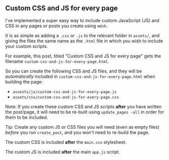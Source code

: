 ## Custom CSS and JS for every page


I've implemented a super easy way to include custom JavaScript (JS) and CSS in any pages or posts you create using `mdsh`.

It is as simple as adding a `.css` or `.js` to the relevant folder in `assets/`, and giving the files the same name as the `.html` file in which you wish to include your custom scripts.

For example, this post, titled "Custom CSS and JS for every page" gets the filename `custom-css-and-js-for-every-page.html`.

So you can create the following CSS and JS files, and they will be *automatically* included in `custom-css-and-js-for-every-page.html` when building the page:

- `assests/js/custom-css-and-js-for-every-page.js`
- `assets/css/custom-css-and-js-for-every-page.css`

Note: If you create these custom CSS and JS scripts **after** you have written the post/page, it will need to be re-built using `update_pages -all` in order for them to be included.

Tip: Create any custom JS or CSS files you will need (even as empty files) *before* you run `create_post`, and you won't need to re-build the page.

The custom CSS is included **after** the `main.css` stylesheet.

The custom JS is included **after** the main `app.js` script.


